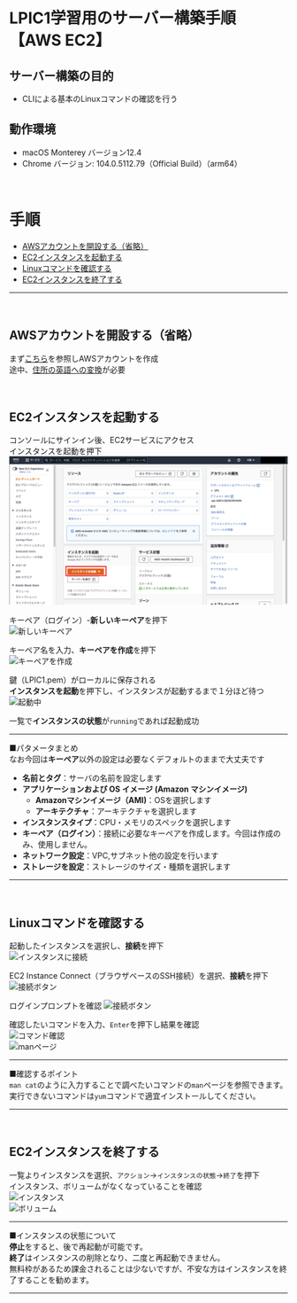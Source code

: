 # LPIC1学習用のサーバー構築手順【AWS EC2】
## サーバー構築の目的  
- CLIによる基本のLinuxコマンドの確認を行う  
## 動作環境
- macOS Monterey バージョン12.4
- Chrome バージョン: 104.0.5112.79（Official Build）（arm64）

&ensp;  

# 手順  
- [AWSアカウントを開設する（省略）](#jump-there1)  
- [EC2インスタンスを起動する](#jump-there2)
- [Linuxコマンドを確認する](#jump-there3)
- [EC2インスタンスを終了する](#jump-there4)  
***  
&ensp;  
## <a id="jump-there1">AWSアカウントを開設する（省略）　　</a>  
まず[こちら](https://aws.amazon.com/jp/register-flow/)を参照しAWSアカウントを作成  
途中、[住所の英語への変換](http://judress.tsukuenoue.com/)が必要  

&ensp;  

## <a id="jump-there2">EC2インスタンスを起動する</a>  
  

コンソールにサインイン後、EC2サービスにアクセス  
インスタンスを起動を押下  
![起動ボタン](https://github.com/norikata99/hello_git/blob/main/img/20220813%E2%88%9201%E3%83%BC%E8%B5%B7%E5%8B%95.png)

キーペア（ログイン）-**新しいキーペア**を押下  
![新しいキーペア]()  

キーペア名を入力、**キーペアを作成**を押下  
![キーペアを作成]()  

鍵（LPIC1.pem）がローカルに保存される  
**インスタンスを起動**を押下し、インスタンスが起動するまで１分ほど待つ  
![起動中]()  

一覧で**インスタンスの状態**が`running`であれば起動成功  

***
■パタメータまとめ  
なお今回は**キーペア**以外の設定は必要なくデフォルトのままで大丈夫です  
- **名前とタグ**：サーバの名前を設定します  
- **アプリケーションおよび OS イメージ (Amazon マシンイメージ)**  
  -  **Amazonマシンイメージ（AMI)**：OSを選択します
  -  **アーキテクチャ**：アーキテクチャを選択します
- **インスタンスタイプ**：CPU・メモリのスペックを選択します
- **キーペア（ログイン）**：接続に必要なキーペアを作成します。今回は作成のみ、使用しません。  
- **ネットワーク設定**：VPC,サブネット他の設定を行います
- **ストレージを設定**：ストレージのサイズ・種類を選択します
***  

&ensp;  

## <a id="jump-there3">Linuxコマンドを確認する</a>
  
起動したインスタンスを選択し、**接続**を押下  
![インスタンスに接続]()  

EC2 Instance Connect（ブラウザベースのSSH接続）を選択、**接続**を押下  
![接続ボタン]()  

ログインプロンプトを確認
![接続ボタン]()  

確認したいコマンドを入力、`Enter`を押下し結果を確認  
![コマンド確認]()  
![manページ]()  

***
■確認するポイント  
`man cat`のように入力することで調べたいコマンドの`man`ページを参照できます。  
実行できないコマンドは`yum`コマンドで適宜インストールしてください。  
***
&ensp;  

## <a id="jump-there4">EC2インスタンスを終了する</a>
  
一覧よりインスタンスを選択、`アクション`→`インスタンスの状態`→`終了`を押下  
インスタンス、ボリュームがなくなっていることを確認  
![インスタンス]()  
![ボリューム]()  

***
■インスタンスの状態について  
**停止**をすると、後で再起動が可能です。  
**終了**はインスタンスの削除となり、二度と再起動できません。  
無料枠があるため課金されることは少ないですが、不安な方はインスタンスを終了することを勧めます。
***
